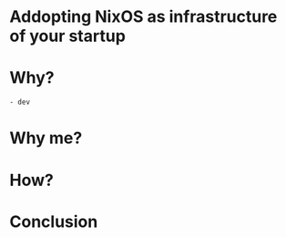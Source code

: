 # Addopting NixOS as infrastructure of your startup 

# Why?
    - dev

# Why me?


# How?


# Conclusion

